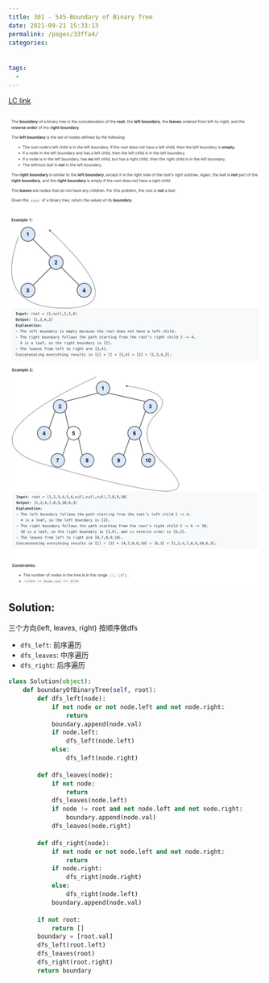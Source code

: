 ```yaml
---
title: 301 - 545-Boundary of Binary Tree
date: 2021-09-21 15:33:13
permalink: /pages/33ffa4/
categories:
  

tags:
  - 
---
```

[LC link](https://leetcode.com/problems/boundary-of-binary-tree/)


![](https://raw.githubusercontent.com/emmableu/image/master/545-0.png)
![](https://raw.githubusercontent.com/emmableu/image/master/545-1.png)

## Solution:
三个方向(left, leaves, right) 按顺序做dfs
- `dfs_left`: 前序遍历
- `dfs_leaves`: 中序遍历
- `dfs_right`: 后序遍历
```python
class Solution(object):
    def boundaryOfBinaryTree(self, root):
        def dfs_left(node):
            if not node or not node.left and not node.right:
                return
            boundary.append(node.val)
            if node.left:
                dfs_left(node.left)
            else:
                dfs_left(node.right)

        def dfs_leaves(node):
            if not node:
                return
            dfs_leaves(node.left)
            if node != root and not node.left and not node.right:
                boundary.append(node.val)
            dfs_leaves(node.right)

        def dfs_right(node):
            if not node or not node.left and not node.right:
                return
            if node.right:
                dfs_right(node.right)
            else:
                dfs_right(node.left)
            boundary.append(node.val)

        if not root:
            return []
        boundary = [root.val]
        dfs_left(root.left)
        dfs_leaves(root)
        dfs_right(root.right)
        return boundary
```
